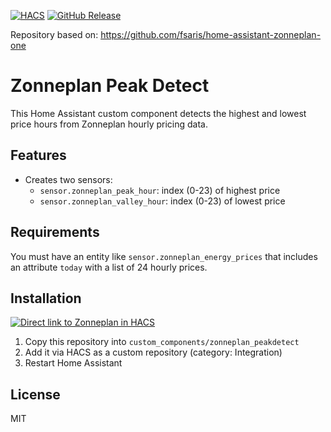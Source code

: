 [![HACS](https://img.shields.io/badge/HACS-Default-orange.svg?style=for-the-badge)](https://hacs.xyz/)
[![GitHub Release](https://img.shields.io/github/v/release/jonavdbrink/bms?style=for-the-badge&label=Release)](https://github.com/jonavdbrink/zonneplan_bms/releases)

Repository based on: https://github.com/fsaris/home-assistant-zonneplan-one

# Zonneplan Peak Detect

This Home Assistant custom component detects the highest and lowest price hours from Zonneplan hourly pricing data.

## Features
- Creates two sensors:
  - `sensor.zonneplan_peak_hour`: index (0-23) of highest price
  - `sensor.zonneplan_valley_hour`: index (0-23) of lowest price

## Requirements
You must have an entity like `sensor.zonneplan_energy_prices` that includes an attribute `today` with a list of 24 hourly prices.

## Installation
[![Direct link to Zonneplan in HACS](https://my.home-assistant.io/badges/hacs_repository.svg)](https://my.home-assistant.io/redirect/hacs_repository/?owner=JonavdBrink&repository=zonneplan_bms)
1. Copy this repository into `custom_components/zonneplan_peakdetect`
2. Add it via HACS as a custom repository (category: Integration)
3. Restart Home Assistant

## License
MIT

